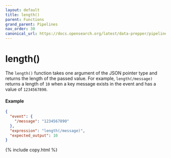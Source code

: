 ```yaml
---
layout: default
title: length()
parent: Functions
grand_parent: Pipelines
nav_order: 30
canonical_url: https://docs.opensearch.org/latest/data-prepper/pipelines/length/
---
```


# length()

The `length()` function takes one argument of the JSON pointer type and returns the length of the passed value. For example, `length(/message)` returns a length of `10` when a key message exists in the event and has a value of `1234567890`.

#### Example 

```json
{
  "event": {
    "/message": "1234567890"
  },
  "expression": "length(/message)",
  "expected_output": 10
}
```
{% include copy.html %}

